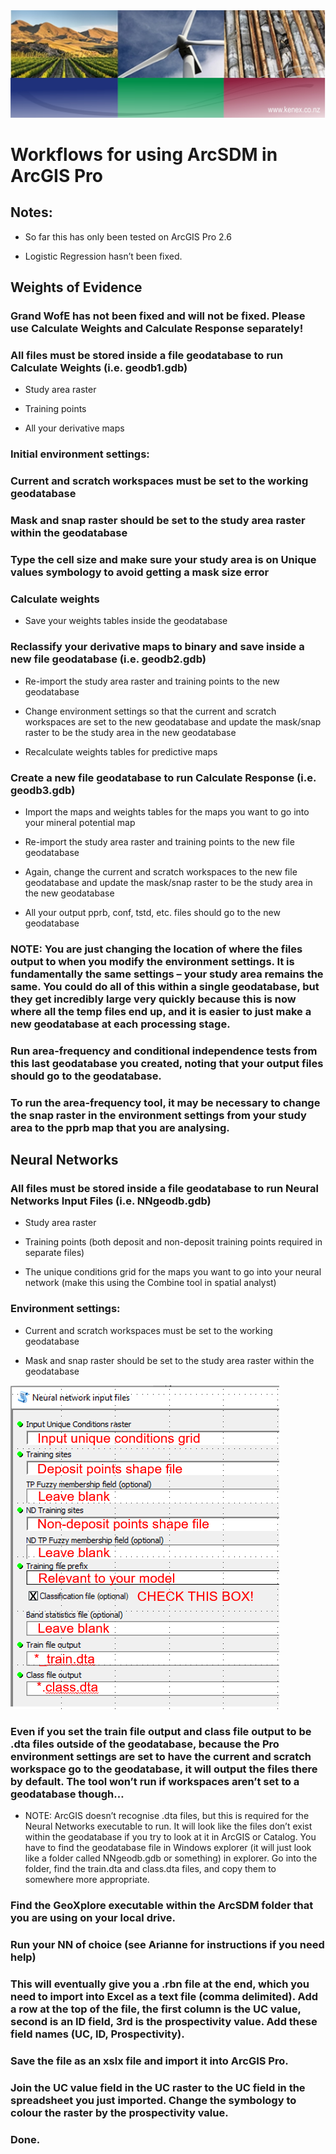 <img src="https://github.com/KenexDev/ArcSDM_Pro/blob/master/CDPhoto.jpg">

# Workflows for using ArcSDM in ArcGIS Pro

## Notes:

- So far this has only been tested on ArcGIS Pro 2.6

- Logistic Regression hasn’t been fixed.

## Weights of Evidence

### Grand WofE has not been fixed and will not be fixed. Please use Calculate Weights and Calculate Response separately!

### All files must be stored inside a file geodatabase to run Calculate Weights (i.e. geodb1.gdb)

- Study area raster

- Training points

- All your derivative maps

### Initial environment settings:

### Current and scratch workspaces must be set to the working geodatabase

### Mask and snap raster should be set to the study area raster within the geodatabase

### Type the cell size and make sure your study area is on Unique values symbology to avoid getting a mask size error

### Calculate weights

- Save your weights tables inside the geodatabase

### Reclassify your derivative maps to binary and save inside a new file geodatabase (i.e. geodb2.gdb)

- Re-import the study area raster and training points to the new geodatabase

- Change environment settings so that the current and scratch workspaces are set to the new geodatabase and update the mask/snap raster to be the study area in the new geodatabase

- Recalculate weights tables for predictive maps

### Create a new file geodatabase to run Calculate Response (i.e. geodb3.gdb)

- Import the maps and weights tables for the maps you want to go into your mineral potential map

- Re-import the study area raster and training points to the new file geodatabase

- Again, change the current and scratch workspaces to the new file geodatabase and update the mask/snap raster to be the study area in the new geodatabase

- All your output pprb, conf, tstd, etc. files should go to the new geodatabase

### NOTE: You are just changing the location of where the files output to when you modify the environment settings. It is fundamentally the same settings – your study area remains the same. You could do all of this within a single geodatabase, but they get incredibly large very quickly because this is now where all the temp files end up, and it is easier to just make a new geodatabase at each processing stage.

### Run area-frequency and conditional independence tests from this last geodatabase you created, noting that your output files should go to the geodatabase.

### To run the area-frequency tool, it may be necessary to change the snap raster in the environment settings from your study area to the pprb map that you are analysing.

## Neural Networks

### All files must be stored inside a file geodatabase to run Neural Networks Input Files (i.e. NNgeodb.gdb)

- Study area raster

- Training points (both deposit and non-deposit training points required in separate files)

- The unique conditions grid for the maps you want to go into your neural network (make this using the Combine tool in spatial analyst)

### Environment settings:

- Current and scratch workspaces must be set to the working geodatabase

- Mask and snap raster should be set to the study area raster within the geodatabase

<img src="https://github.com/KenexDev/ArcSDM_Pro/blob/master/NN_input.png">

### Even if you set the train file output and class file output to be .dta files outside of the geodatabase, because the Pro environment settings are set to have the current and scratch workspace go to the geodatabase, it will output the files there by default. The tool won’t run if workspaces aren’t set to a geodatabase though…

- NOTE: ArcGIS doesn’t recognise .dta files, but this is required for the Neural Networks executable to run. It will look like the files don’t exist within the geodatabase if you try to look at it in ArcGIS or Catalog. You have to find the geodatabase file in Windows explorer (it will just look like a folder called NNgeodb.gdb or something) in explorer. Go into the folder, find the train.dta and class.dta files, and copy them to somewhere more appropriate.

### Find the GeoXplore executable within the ArcSDM folder that you are using on your local drive.

### Run your NN of choice (see Arianne for instructions if you need help)

### This will eventually give you a .rbn file at the end, which you need to import into Excel as a text file (comma delimited). Add a row at the top of the file, the first column is the UC value, second is an ID field, 3rd is the prospectivity value. Add these field names (UC, ID, Prospectivity).

### Save the file as an xslx file and import it into ArcGIS Pro.

### Join the UC value field in the UC raster to the UC field in the spreadsheet you just imported. Change the symbology to colour the raster by the prospectivity value.

### Done.

